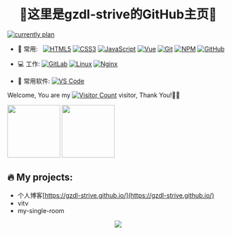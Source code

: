 <h1 align="center">🔭这里是gzdl-strive的GitHub主页🔭</h1>

<a href="https://github.com/gzdl-strive" target="_blank"><img src="https://readme-typing-svg.demolab.com?font=%E6%A5%B7%E4%BD%93&size=30&pause=1000&color=F7C302&width=600&lines=当前计划【重学前端—CSS(排版)】" alt="currently plan" /></a>

- 🚀 常用:
  &nbsp;&nbsp;[![HTML5](https://img.shields.io/badge/-HTML5-E34F26?style=plastic&logo=html5&logoColor=white)](https://gzdl-strive.github.io/)
  [![CSS3](https://img.shields.io/badge/-CSS3-1572B6?style=plastic&logo=css3)](https://linweiqian.github.io/linweiqianBlog/)
  [![JavaScript](https://img.shields.io/badge/JavaScript-000000?logo=JavaScript&logoColor=FFCA28)](https://gzdl-strive.github.io/)
  [![Vue](https://img.shields.io/badge/Vue.js-35495E?logo=vue.js&logoColor=4FC08D)](https://gzdl-strive.github.io/)
  [![Git](https://img.shields.io/badge/-Git-000000?logo=git&logoColor=FF7043)](https://gzdl-strive.github.io/)
  [![NPM](https://img.shields.io/badge/-NPM-2875E3?logo=npm&logoColor=029137)](https://gzdl-strive.github.io/)
  [![GitHub](https://img.shields.io/badge/-GitHub-181717?style=plastic&logo=github)](https://gzdl-strive.github.io/)

- 💻 工作:
  [![GitLab](https://img.shields.io/badge/-GitLab-FCA121?style=plastic&logo=gitlab)](https://gzdl-strive.github.io/)
  [![Linux](https://img.shields.io/badge/-Linux-F16061?logo=linux&logoColor=000)](https://gzdl-strive.github.io/)
  [![Nginx](https://img.shields.io/badge/-Nginx-F6C915?logo=nginx&logoColor=029137)](https://gzdl-strive.github.io/)

- 🌱 常用软件:
  [![VS Code](https://img.shields.io/badge/-VS%20Code-007ACC?style=plastic&logo=visual-studio-code)](https://gzdl-strive.github.io/)

Welcome, You are my [![Visitor Count](https://profile-counter.glitch.me/all-smile/count.svg)](https://gzdl-strive.github.io/) visitor, Thank You!🎉🎉

<span><img src="https://github-readme-stats.vercel.app/api/top-langs/?username=gzdl-strive&layout=compact" height="120px" /></span>
<span><img height="120px" src="https://github-readme-stats.vercel.app/api?username=gzdl-strive&hide_title=true&hide_border=true&show_icons=trueline_height=21&text_color=000&icon_color=000&bg_color=0,ea6161,ffc64d,fffc4d,52fa5a&theme=graywhite" /> </span>


🔥 My projects:
-----------------------
- 个人博客[https://gzdl-strive.github.io/](https://gzdl-strive.github.io/)
- vitv
- my-single-room

<div align="center"><img src="https://github-readme-streak-stats.herokuapp.com/?user=gzdl-strive" /> </div>
